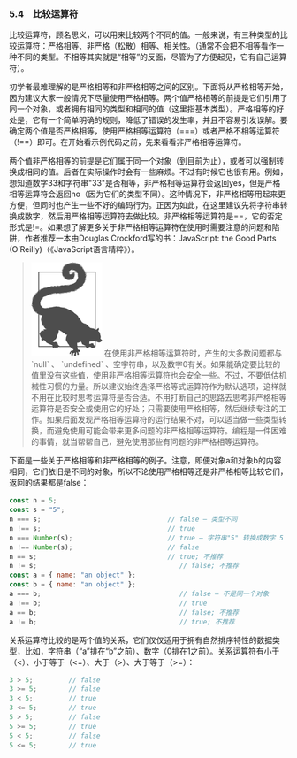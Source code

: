 ### 5.4　比较运算符

比较运算符，顾名思义，可以用来比较两个不同的值。一般来说，有三种类型的比较运算符：严格相等、非严格（松散）相等、相关性。（通常不会把不相等看作一种不同的类型。不相等其实就是“相等”的反面，尽管为了方便起见，它有自己运算符）。

初学者最难理解的是严格相等和非严格相等之间的区别。下面将从严格相等开始，因为建议大家一般情况下尽量使用严格相等。两个值严格相等的前提是它们引用了同一个对象，或者拥有相同的类型和相同的值（这里指基本类型）。严格相等的好处是，它有一个简单明确的规则，降低了错误的发生率，并且不容易引发误解。要确定两个值是否严格相等，使用严格相等运算符（===）或者严格不相等运算符（!==）即可。在开始看示例代码之前，先来看看非严格相等运算符。

两个值非严格相等的前提是它们属于同一个对象（到目前为止），或者可以强制转换成相同的值。后者在实际操作时会有一些麻烦。不过有时候它也很有用。例如，想知道数字33和字符串"33"是否相等，非严格相等运算符会返回yes，但是严格相等运算符会返回no（因为它们的类型不同）。这种情况下，非严格相等用起来更方便，但同时也产生一些不好的编码行为。正因为如此，在这里建议先将字符串转换成数字，然后用严格相等运算符去做比较。非严格相等运算符是==，它的否定形式是!=。如果想了解更多关于非严格相等运算符在使用时需要注意的问题和陷阱，作者推荐一本由Douglas Crockford写的书：JavaScript: the Good Parts (O’Reilly)（《JavaScript语言精粹》）。

> <img class="my_markdown" src="../images/1.png" style="width:128px;  height: 170px; " width="10%"/>
> 在使用非严格相等运算符时，产生的大多数问题都与 `null` 、 `undefined` 、空字符串，以及数字0有关。如果能确定要比较的值里没有这些值，使用非严格相等运算符也会安全一些。不过，不要低估机械性习惯的力量。所以建议始终选择严格等式运算符作为默认选项，这样就不用在比较时思考运算符是否合适。不用打断自己的思路去思考非严格相等运算符是否安全或使用它的好处；只需要使用严格相等，然后继续专注的工作。如果后面发现严格相等运算符的运行结果不对，可以适当做一些类型转换，而避免使用可能会带来更多问题的非严格相等运算符。编程是一件困难的事情，就当帮帮自己，避免使用那些有问题的非严格相等运算符。

下面是一些关于严格相等和非严格相等的例子。注意，即便对象a和对象b的内容相同，它们依旧是不同的对象，所以不论使用严格相等还是非严格相等比较它们，返回的结果都是false：

```javascript
const n = 5;
const s = "5";
n === s;                                // false – 类型不同
n !== s;                                // true
n === Number(s);                        // true – 字符串"5" 转换成数字 5
n !== Number(s);                        // false
n == s;                                 // true; 不推荐
n != s;                                    // false; 不推荐
const a = { name: "an object" };
const b = { name: "an object" };
a === b;                                   // false – 不是同一个对象
a !== b;                                   // true
a == b;                                    // false; 不推荐
a != b;                                    // true; 不推荐
```

关系运算符比较的是两个值的关系，它们仅仅适用于拥有自然排序特性的数据类型，比如，字符串（“a”排在“b”之前）、数字（0排在1之前）。关系运算符有小于（<）、小于等于（<=）、大于（>）、大于等于（>=）：

```javascript
3 > 5;         // false
3 >= 5;        // false
3 < 5;         // true
3 <= 5;        // true
5 > 5;         // false
5 >= 5;        // true
5 < 5;         // false 
5 <= 5;        // true
```

